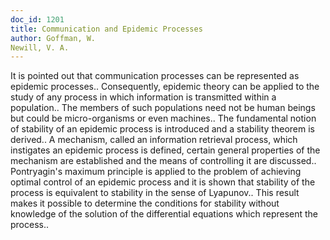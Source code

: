 ```yaml
---
doc_id: 1201
title: Communication and Epidemic Processes
author: Goffman, W.
Newill, V. A.
---
```


It is pointed out that communication processes can be represented as 
epidemic processes.. Consequently, epidemic theory can be applied to the
study of any process in which information is transmitted within a population.. 
The members of such populations need not be human beings but could be
micro-organisms or even machines.. The fundamental notion of stability of an
epidemic process is introduced and a stability theorem is derived.. A 
mechanism, called an information retrieval process, which instigates an epidemic
process is defined, certain general properties of the mechanism are established 
and the means of controlling it are discussed.. Pontryagin's maximum principle
is applied to the problem of achieving optimal control of an epidemic process 
and it is shown that stability of the process is equivalent to stability in the
sense of Lyapunov.. This result makes it possible to determine the conditions 
for stability without knowledge of the solution of the differential equations
which represent the process..